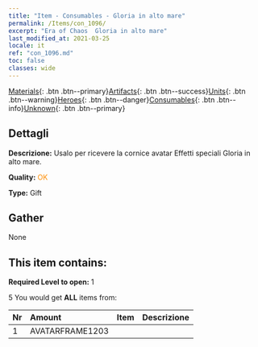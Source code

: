 ```yaml
---
title: "Item - Consumables - Gloria in alto mare"
permalink: /Items/con_1096/
excerpt: "Era of Chaos  Gloria in alto mare"
last_modified_at: 2021-03-25
locale: it
ref: "con_1096.md"
toc: false
classes: wide
---
```

 [Materials](/it/Items/){: .btn .btn--primary}[Artifacts](/it/Items/Artifacts/){: .btn .btn--success}[Units](/it/Items/Units/){: .btn .btn--warning}[Heroes](/it/Items/Heroes/){: .btn .btn--danger}[Consumables](/it/Items/Consumables/){: .btn .btn--info}[Unknown](/it/Items/Unknown/){: .btn .btn--primary}

## Dettagli
 **Descrizione:** Usalo per ricevere la cornice avatar Effetti speciali Gloria in alto mare.

 **Quality:** <span style="color: #FF8C00">OK</span>

 **Type:** Gift

## Gather

  None

## This item contains:

 **Required Level to open:** 1

 5 You would get **ALL** items  from:

  | Nr | Amount |     Item    | Descrizione |
  |:---|:-------|:------------|:-----------:|
  | 1 | AVATARFRAME1203 | 
